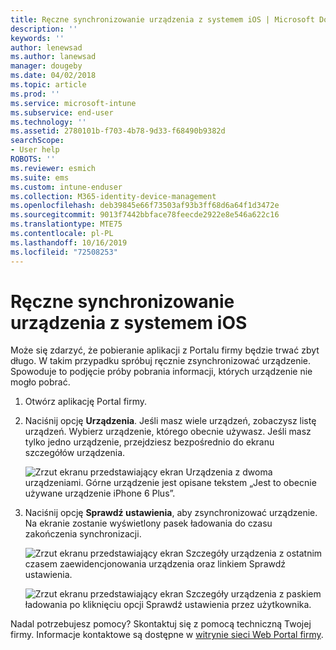 ```yaml
---
title: Ręczne synchronizowanie urządzenia z systemem iOS | Microsoft Docs
description: ''
keywords: ''
author: lenewsad
ms.author: lanewsad
manager: dougeby
ms.date: 04/02/2018
ms.topic: article
ms.prod: ''
ms.service: microsoft-intune
ms.subservice: end-user
ms.technology: ''
ms.assetid: 2780101b-f703-4b78-9d33-f68490b9382d
searchScope:
- User help
ROBOTS: ''
ms.reviewer: esmich
ms.suite: ems
ms.custom: intune-enduser
ms.collection: M365-identity-device-management
ms.openlocfilehash: deb39845e66f73503af93b3ff68d6a64f1d3472e
ms.sourcegitcommit: 9013f7442bbface78feecde2922e8e546a622c16
ms.translationtype: MTE75
ms.contentlocale: pl-PL
ms.lasthandoff: 10/16/2019
ms.locfileid: "72508253"
---
```

# <a name="sync-your-ios-device-manually"></a>Ręczne synchronizowanie urządzenia z systemem iOS

Może się zdarzyć, że pobieranie aplikacji z Portalu firmy będzie trwać zbyt długo. W takim przypadku spróbuj ręcznie zsynchronizować urządzenie. Spowoduje to podjęcie próby pobrania informacji, których urządzenie nie mogło pobrać.

1. Otwórz aplikację Portal firmy.

2. Naciśnij opcję **Urządzenia**. Jeśli masz wiele urządzeń, zobaczysz listę urządzeń. Wybierz urządzenie, którego obecnie używasz. Jeśli masz tylko jedno urządzenie, przejdziesz bezpośrednio do ekranu szczegółów urządzenia.

    ![Zrzut ekranu przedstawiający ekran Urządzenia z dwoma urządzeniami. Górne urządzenie jest opisane tekstem „Jest to obecnie używane urządzenie iPhone 6 Plus”.](/intune-user-help/media/ios_sync_1_CP_after_1804.png)

3. Naciśnij opcję **Sprawdź ustawienia**, aby zsynchronizować urządzenie. Na ekranie zostanie wyświetlony pasek ładowania do czasu zakończenia synchronizacji.

    ![Zrzut ekranu przedstawiający ekran Szczegóły urządzenia z ostatnim czasem zaewidencjonowania urządzenia oraz linkiem Sprawdź ustawienia.](/intune-user-help/media/ios_sync_2_CP_after_1804.png)  

   ![Zrzut ekranu przedstawiający ekran Szczegóły urządzenia z paskiem ładowania po kliknięciu opcji Sprawdź ustawienia przez użytkownika.](/intune-user-help/media/ios_sync_3_CP-after_1804.png)

Nadal potrzebujesz pomocy? Skontaktuj się z pomocą techniczną Twojej firmy. Informacje kontaktowe są dostępne w [witrynie sieci Web Portal firmy](https://go.microsoft.com/fwlink/?linkid=2010980).


